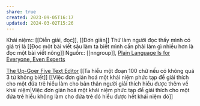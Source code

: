 ```yaml
---
share: true
created: 2023-09-05T16:17
updated: 2024-03-02T15:26
---
```

Khái niệm:: [[Diễn giải, đọc]], [[Đơn giản]]
Thứ làm người đọc thấy mình có giá trị là 
[[Đọc một bài viết sâu làm ta biết mình cần phải làm gì nhiều hơn là đọc một bài viết nông]] 
Nguồn:: [[nngroup]], [Plain Language Is for Everyone, Even Experts](https://www.nngroup.com/articles/plain-language-experts/?lm=too-easy&pt=youtubevideo)

[The Up-Goer Five Text Editor](https://splasho.com/upgoer5/)
[[Ta hiểu một đoạn 100 chữ nếu có không quá 3 từ không biết]]
[[Việc đơn giản hoá một khái niệm phức tạp để giải thích cho một đứa trẻ hiểu làm cho bản thân người giải thích hiểu được thêm về khái niệm|Việc đơn giản hoá một khái niệm phức tạp để giải thích cho một đứa trẻ hiểu không làm cho đứa trẻ đó hiểu được hết khái niệm đó]]